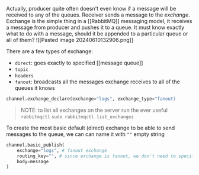 Actually, producer quite often doesn't even know if a message will be received to any of the queues. Receiver sends a message to the *exchange*.
Exchange is the simple thing in a [[RabbitMQ]] messaging model, it receives a message from producer and pushes it to a queue. It must know exactly what to do with a message, should it be appended to a particular queue or all of them?
![[Pasted image 20240610132906.png]]

There are a few types of exchange:
- `direct`: goes exactly to specified [[message queue]]
- `topic`
- `headers`
- `fanout`: broadcasts all the messages exchange receives to all of the queues it knows
```python
channel.exchange_declare(exchange="logs", exchange_type="fanout)
```

> NOTE: to list all exchanges on the server run the ever useful `rabbitmqctl`
> `sudo rabbitmqctl list_exchanges`

To create the most basic default (direct) exchange to be able to send messages to the queue, we can can name it with `""` empty string


```python
channel.basic_publish(
	exchange="logs", # fanout exchange
	routing_key="", # since exchange is fanout, we don't need to specify queue
	body=message
)
```